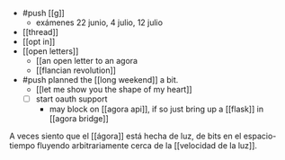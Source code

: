 - #push [[g]]
  - exámenes 22 junio, 4 julio, 12 julio
- [[thread]]
- [[opt in]]
- [[open letters]]
  - [[an open letter to an agora
  - [[flancian revolution]]
- #push planned the [[long weekend]] a bit.
  - [[let me show you the shape of my heart]]
  - [ ] start oauth support
    - may block on [[agora api]], if so just bring up a [[flask]] in [[agora bridge]]

A veces siento que el [[ágora]] está hecha de luz, de bits en el espacio-tiempo fluyendo arbitrariamente cerca de la [[velocidad de la luz]].
